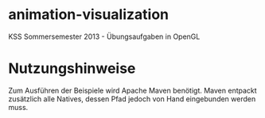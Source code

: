 animation-visualization
=======================

KSS Sommersemester 2013 - Übungsaufgaben in OpenGL


Nutzungshinweise
=======================
Zum Ausführen der Beispiele wird Apache Maven benötigt. Maven entpackt zusätzlich alle Natives, dessen Pfad jedoch von Hand eingebunden werden muss.
